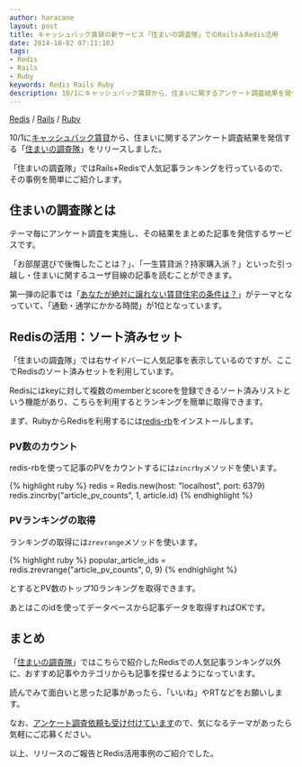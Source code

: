 ```yaml
---
author: haracane
layout: post
title: キャッシュバック賃貸の新サービス「住まいの調査隊」でのRails＆Redis活用
date: 2014-10-02 07:11:10J
tags:
- Redis
- Rails
- Ruby
keywords: Redis Rails Ruby
description: 10/1にキャッシュバック賃貸から、住まいに関するアンケート調査結果を発信する「住まいの調査隊」をリリースしました。「住まいの調査隊」ではRails+Redisで人気記事ランキングを行っているので、その事例を簡単にご紹介します。
---
```

<!-- tag_links -->
[Redis](/tags/redis/) / [Rails](/tags/rails/) / [Ruby](/tags/ruby/)

<!-- content -->
10/1に[キャッシュバック賃貸](http://cbchintai.com/)から、住まいに関するアンケート調査結果を発信する「[住まいの調査隊](http://cbchintai.com/research/)」をリリースしました。

「住まいの調査隊」ではRails+Redisで人気記事ランキングを行っているので、その事例を簡単にご紹介します。

## 住まいの調査隊とは

テーマ毎にアンケート調査を実施し、その結果をまとめた記事を発信するサービスです。

「お部屋選びで後悔したことは？」、「一生賃貸派？持家購入派？」といった引っ越し・住まいに関するユーザ目線の記事を読むことができます。

第一弾の記事では「[あなたが絶対に譲れない賃貸住宅の条件は？](http://cbchintai.com/research/reports/2/)」がテーマとなっていて、「通勤・通学にかかる時間」が1位となっています。

## Redisの活用：ソート済みセット

「住まいの調査隊」では右サイドバーに人気記事を表示しているのですが、ここでRedisのソート済みセットを利用しています。

Redisにはkeyに対して複数のmemberとscoreを登録できるソート済みリストという機能があり、こちらを利用するとランキングを簡単に取得できます。

まず、RubyからRedisを利用するには[redis-rb](https://github.com/redis/redis-rb)をインストールします。

### PV数のカウント

redis-rbを使って記事のPVをカウントするには`zincrby`メソッドを使います。

{% highlight ruby %}
redis = Redis.new(host: "localhost", port: 6379)
redis.zincrby("article_pv_counts", 1, article.id)
{% endhighlight %}

### PVランキングの取得

ランキングの取得には`zrevrange`メソッドを使います。

{% highlight ruby %}
popular_article_ids = redis.zrevrange("article_pv_counts", 0, 9)
{% endhighlight %}

とするとPV数のトップ10ランキングを取得できます。

あとはこのidを使ってデータベースから記事データを取得すればOKです。

## まとめ

「[住まいの調査隊](http://cbchintai.com/research/)」ではこちらで紹介したRedisでの人気記事ランキング以外に、おすすめ記事やカテゴリからも記事を探せるようになっています。

読んでみて面白いと思った記事があったら、「いいね」やRTなどをお願いします。

なお、[アンケート調査依頼も受け付けています](http://cbchintai.com/research/requests/new/)ので、気になるテーマがあったら気軽にご応募ください。

以上、リリースのご報告とRedis活用事例のご紹介でした。

